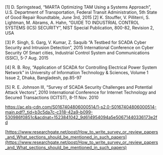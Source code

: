 [1] D. Springstead, “MARTA Optimizing TAM Using a Systems Approach”, U.S. Department of Transportation, Federal Transit Administration, 5th State of Good Repair Roundtable, June 3rd, 2015
[2] K. Stouffer, V. Pilliterri, S. Lightman, M. Abrams, A. Hahn, “GUIDE TO INDUSTRIAL CONTROL SYSTEMS (ICS) SECURITY”, NIST Special Publication, 800-82, Revision 2, USA

[3] P. Singh, S. Garg, V. Kumar, Z. Saquib “A Testbed for SCADA Cyber Security and Intrusion Detection”, 2015 International Conference on Cyber Security Of Smart cities, Industrial Control System and Communications (SSIC), 5-7 Aug. 2015

[4] R. B. Roy, “Application   of   SCADA   for   Controlling   Electrical Power System Network” in University of Information Technology & Sciences, Volume 1 Issue 2, Dhaka, Bangladesh, pp.85-97  

[5] R. E. Johnson III, “Survey of SCADA Security Challenges and Potential Attack Vectors”, 2010 International Conference for Internet Technology and Secured Transactions (ICITST), 8-11 Nov. 2010

[https://ac.els-cdn.com/S0167404806000514/1-s2.0-S0167404806000514-main.pdf?_tid=b3c5da7c-c318-42a9-b099-530986f0851c&acdnat=1523841042_9d614954094a5e50671440336173e2fd
](https://ac.els-cdn.com/S0167404806000514/1-s2.0-S0167404806000514-main.pdf?_tid=b3c5da7c-c318-42a9-b099-530986f0851c&acdnat=1523841042_9d614954094a5e50671440336173e2fd)

[https://www.researchgate.net/post/How_to_write_survey_or_review_papers_and_What_sections_should_be_mentioned_in_such_papers](https://www.researchgate.net/post/How_to_write_survey_or_review_papers_and_What_sections_should_be_mentioned_in_such_papers)